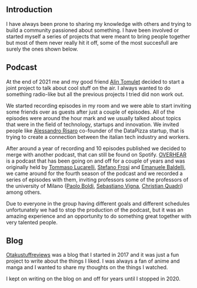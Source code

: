<h2>Introduction</h2>
I have always been prone to sharing my knowledge with others and trying to build a community passioned about something. I have been involved or started myself a series of projects that were meant to bring people together but most of them never really hit it off, some of the most succesfull are surely the ones shown below.

<h2>Podcast</h2>
At the end of 2021 me and my good friend <a href="https://www.linkedin.com/in/alin-tomulet/">Alin Tomulet</a> decided to start a joint project to talk about cool stuff on the air. I always wanted to do something radio-like but all the previous projects I tried did non work out.

We started recording episodes in my room and we were able to start inviting some friends over as guests after just a couple of episodes. All of the episodes were around the hour mark and we usually talked about topics that were in the field of technology, startups and innovation. We invited people like <a href="https://www.linkedin.com/in/alessandrorisaro/">Alessandro Risaro</a> co-founder of the DataPizza startup, that is trying to create a connection between the italian tech industry and workers.

After around a year of recording and 10 episodes published we decided to merge with another podcast, that can still be found on Spotify. <a href="https://open.spotify.com/show/11kIqeinNDiluu7TpsYsEm">OVERHEAR</a> is a podcast that has been going on and off for a couple of years and was originally held by <a href="https://www.linkedin.com/in/tommaso-lucarelli-ba4483177/">Tommaso Lucarelli</a>, <a href="https://www.linkedin.com/in/stefano-frosi-a377a1158/">Stefano Frosi</a> and <a href="https://www.linkedin.com/in/emabaldelli/">Emanuele Baldelli</a>, we came around for the fourth season of the podcast and we recorded a series of episodes with them, inviting professors some of the professors of the university of Milano (<a href="https://boldi.di.unimi.it/">Paolo Boldi</a>, <a href="https://vigna.di.unimi.it/">Sebastiano Vigna</a>, <a href="https://homes.di.unimi.it/quadri/">Christian Quadri</a>) among others.

Due to everyone in the group having different goals and different schedules unfortunately we had to stop the production of the podcast, but it was an amazing experience and an opportunity to do something great together with very talented people.

<h2>Blog</h2>
<a href="http://otakustuffreviews.blogspot.com/">Otakustuffreviews</a> was a blog that I started in 2017 and it was just a fun project to write about the things I liked. I was always a fan of anime and manga and I wanted to share my thoughts on the things I watched.

I kept on writing on the blog on and off for years until I stopped in 2020.
